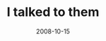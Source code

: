 ---
layout: base.njk
title : 'I talked to them' 
view_title : 'I talked to them' 
year : '2008' 
date : '2008-10-15' 
img_file : '/drawing/italkedtothem.jpg' 
html_file : 'italkedtothem' 
next_html : 'iamterrible.html' 
year_order : '467' 
permalink : "title/{{html_file}}.html"
---